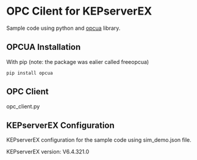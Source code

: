 # OPC Cilent for KEPserverEX  
Sample code using python and [opcua](https://github.com/FreeOpcUa/python-opcua) library.

## OPCUA Installation

With pip (note: the package was ealier called freeopcua)

    pip install opcua

## OPC Client

opc_client.py

## KEPserverEX Configuration

KEPserverEX configuration for the sample code using sim_demo.json file.

KEPserverEX version: V6.4.321.0
